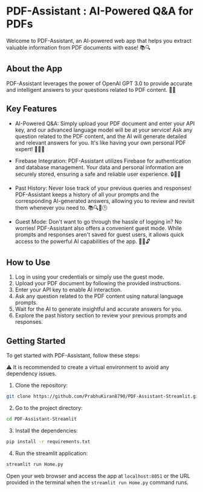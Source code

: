 # PDF-Assistant : AI-Powered Q&A for PDFs

Welcome to PDF-Assistant, an AI-powered web app that helps you extract valuable information from PDF documents with ease! 📚🔍

## About the App

PDF-Assistant leverages the power of OpenAI GPT 3.0 to provide accurate and intelligent answers to your questions related to PDF content. 🚀💡

## Key Features

- AI-Powered Q&A: Simply upload your PDF document and enter your API key, and our advanced language model will be at your service! Ask any question related to the PDF content, and the AI will generate detailed and relevant answers for you. It's like having your own personal PDF expert! 💭💡🤖

- Firebase Integration: PDF-Assistant utilizes Firebase for authentication and database management. Your data and personal information are securely stored, ensuring a safe and reliable user experience. 🔒🔐🚀

- Past History: Never lose track of your previous queries and responses! PDF-Assistant keeps a history of all your prompts and the corresponding AI-generated answers, allowing you to review and revisit them whenever you need to. 📚🔍📝🕒

- Guest Mode: Don't want to go through the hassle of logging in? No worries! PDF-Assistant also offers a convenient guest mode. While prompts and responses aren't saved for guest users, it allows quick access to the powerful AI capabilities of the app. 🚀👥🔓

## How to Use

1. Log in using your credentials or simply use the guest mode.
2. Upload your PDF document by following the provided instructions.
3. Enter your API key to enable AI interaction.
4. Ask any question related to the PDF content using natural language prompts.
5. Wait for the AI to generate insightful and accurate answers for you.
6. Explore the past history section to review your previous prompts and responses.

## Getting Started

To get started with PDF-Assistant, follow these steps:

:warning: It is recommended to create a virtual environment to avoid any dependency issues.

1. Clone the repository:

```bash
git clone https://github.com/PrabhuKiran8790/PDF-Assistant-Streamlit.git
```
2. Go to the project directory:

```bash
cd PDF-Assistant-Streamlit
```
3. Install the dependencies:

```bash
pip install -r requirements.txt
```

4. Run the streamlit application:

```bash
streamlit run Home.py
```
Open your web browser and access the app at `localhost:8051` or the URL provided in the terminal when the `streamlit run Home.py` command runs.
